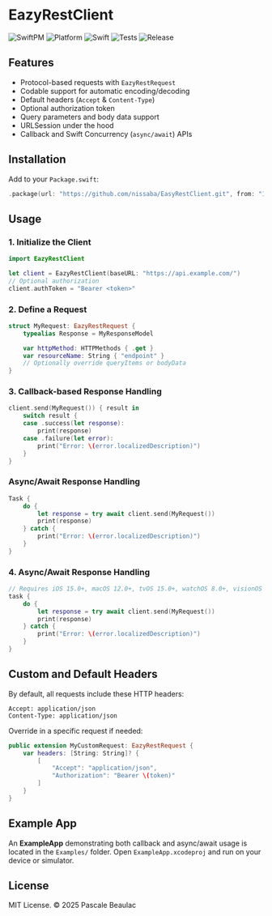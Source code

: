 # EazyRestClient

![SwiftPM](https://img.shields.io/badge/SPM-Compatible-brightgreen.svg) ![Platform](https://img.shields.io/badge/platform-iOS%2013%20%7C%20macOS%2010.15%20%7C%20tvOS%2015%20%7C%20watchOS%208-blue) ![Swift](https://img.shields.io/badge/swift-5.9.2-orange.svg) ![Tests](https://github.com/nissaba/EasyRestClient/actions/workflows/tests.yml/badge.svg) ![Release](https://img.shields.io/github/v/release/nissaba/EasyRestClient)

## Features

- Protocol-based requests with `EazyRestRequest`
- Codable support for automatic encoding/decoding
- Default headers (`Accept` & `Content-Type`)
- Optional authorization token
- Query parameters and body data support
- URLSession under the hood
- Callback and Swift Concurrency (`async/await`) APIs

## Installation

Add to your `Package.swift`:

```swift
.package(url: "https://github.com/nissaba/EasyRestClient.git", from: "1.1.0")
```

## Usage

### 1. Initialize the Client

```swift
import EazyRestClient

let client = EazyRestClient(baseURL: "https://api.example.com/")
// Optional authorization
client.authToken = "Bearer <token>"
```

### 2. Define a Request

```swift
struct MyRequest: EazyRestRequest {
    typealias Response = MyResponseModel

    var httpMethod: HTTPMethods { .get }
    var resourceName: String { "endpoint" }
    // Optionally override queryItems or bodyData
}
```

### 3. Callback-based Response Handling

```swift
client.send(MyRequest()) { result in
    switch result {
    case .success(let response):
        print(response)
    case .failure(let error):
        print("Error: \(error.localizedDescription)")
    }
}
```

### Async/Await Response Handling

```swift
Task {
    do {
        let response = try await client.send(MyRequest())
        print(response)
    } catch {
        print("Error: \(error.localizedDescription)")
    }
}
```

### 4. Async/Await Response Handling

```swift
// Requires iOS 15.0+, macOS 12.0+, tvOS 15.0+, watchOS 8.0+, visionOS 1.0+
task {
    do {
        let response = try await client.send(MyRequest())
        print(response)
    } catch {
        print("Error: \(error.localizedDescription)")
    }
}
```

## Custom and Default Headers

By default, all requests include these HTTP headers:

```http
Accept: application/json
Content-Type: application/json
```

Override in a specific request if needed:

```swift
public extension MyCustomRequest: EazyRestRequest {
    var headers: [String: String]? {
        [
            "Accept": "application/json",
            "Authorization": "Bearer \(token)"
        ]
    }
}
```

## Example App

An **ExampleApp** demonstrating both callback and async/await usage is located in the `Examples/` folder. Open `ExampleApp.xcodeproj` and run on your device or simulator.

## License

MIT License. © 2025 Pascale Beaulac

